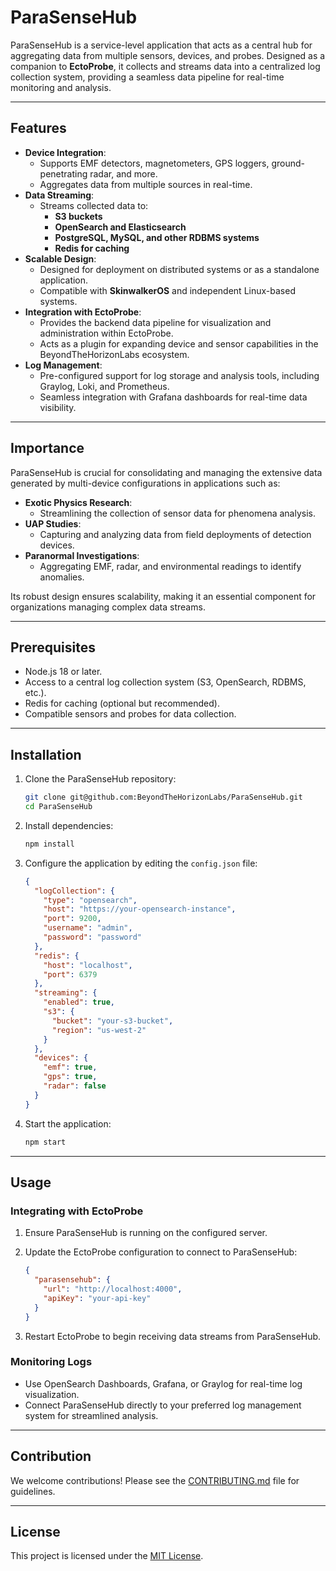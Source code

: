 # ParaSenseHub

ParaSenseHub is a service-level application that acts as a central hub for aggregating data from multiple sensors, devices, and probes. Designed as a companion to **EctoProbe**, it collects and streams data into a centralized log collection system, providing a seamless data pipeline for real-time monitoring and analysis.

---

## Features

- **Device Integration**:
  - Supports EMF detectors, magnetometers, GPS loggers, ground-penetrating radar, and more.
  - Aggregates data from multiple sources in real-time.
- **Data Streaming**:
  - Streams collected data to:
    - **S3 buckets**
    - **OpenSearch and Elasticsearch**
    - **PostgreSQL, MySQL, and other RDBMS systems**
    - **Redis for caching**
- **Scalable Design**:
  - Designed for deployment on distributed systems or as a standalone application.
  - Compatible with **SkinwalkerOS** and independent Linux-based systems.
- **Integration with EctoProbe**:
  - Provides the backend data pipeline for visualization and administration within EctoProbe.
  - Acts as a plugin for expanding device and sensor capabilities in the BeyondTheHorizonLabs ecosystem.
- **Log Management**:
  - Pre-configured support for log storage and analysis tools, including Graylog, Loki, and Prometheus.
  - Seamless integration with Grafana dashboards for real-time data visibility.

---

## Importance

ParaSenseHub is crucial for consolidating and managing the extensive data generated by multi-device configurations in applications such as:

- **Exotic Physics Research**:
  - Streamlining the collection of sensor data for phenomena analysis.
- **UAP Studies**:
  - Capturing and analyzing data from field deployments of detection devices.
- **Paranormal Investigations**:
  - Aggregating EMF, radar, and environmental readings to identify anomalies.

Its robust design ensures scalability, making it an essential component for organizations managing complex data streams.

---

## Prerequisites

- Node.js 18 or later.
- Access to a central log collection system (S3, OpenSearch, RDBMS, etc.).
- Redis for caching (optional but recommended).
- Compatible sensors and probes for data collection.

---

## Installation

1. Clone the ParaSenseHub repository:

   ```bash
   git clone git@github.com:BeyondTheHorizonLabs/ParaSenseHub.git
   cd ParaSenseHub
   ```

2. Install dependencies:

   ```bash
   npm install
   ```

3. Configure the application by editing the `config.json` file:

   ```json
   {
     "logCollection": {
       "type": "opensearch",
       "host": "https://your-opensearch-instance",
       "port": 9200,
       "username": "admin",
       "password": "password"
     },
     "redis": {
       "host": "localhost",
       "port": 6379
     },
     "streaming": {
       "enabled": true,
       "s3": {
         "bucket": "your-s3-bucket",
         "region": "us-west-2"
       }
     },
     "devices": {
       "emf": true,
       "gps": true,
       "radar": false
     }
   }
   ```

4. Start the application:

   ```bash
   npm start
   ```

---

## Usage

### Integrating with EctoProbe

1. Ensure ParaSenseHub is running on the configured server.
2. Update the EctoProbe configuration to connect to ParaSenseHub:

   ```json
   {
     "parasensehub": {
       "url": "http://localhost:4000",
       "apiKey": "your-api-key"
     }
   }
   ```

3. Restart EctoProbe to begin receiving data streams from ParaSenseHub.

### Monitoring Logs

- Use OpenSearch Dashboards, Grafana, or Graylog for real-time log visualization.
- Connect ParaSenseHub directly to your preferred log management system for streamlined analysis.

---

## Contribution

We welcome contributions! Please see the [CONTRIBUTING.md](CONTRIBUTING.md) file for guidelines.

---

## License

This project is licensed under the [MIT License](LICENSE).
